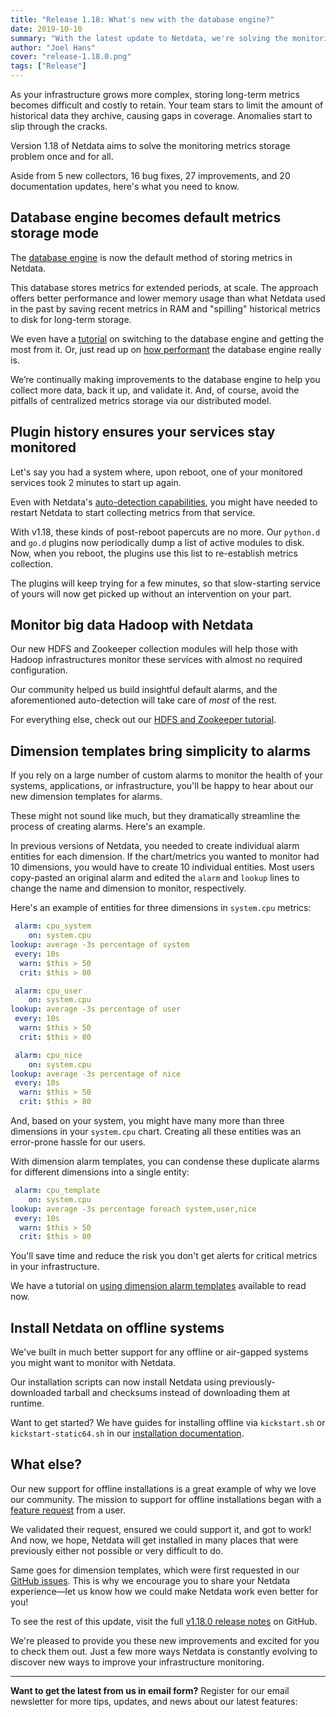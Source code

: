 ```yaml
---
title: "Release 1.18: What's new with the database engine?" 
date: 2019-10-10
summary: "With the latest update to Netdata, we're solving the monitoring metrics storage problem once and for all. Distributed metrics, smarter plugins, Hadoop monitoring, and offline installations." 
author: "Joel Hans" 
cover: "release-1.18.0.png" 
tags: ["Release"]
---
```


As your infrastructure grows more complex, storing long-term metrics becomes difficult and costly to retain. Your team
stars to limit the amount of historical data they archive, causing gaps in coverage. Anomalies start to slip through the
cracks.

Version 1.18 of Netdata aims to solve the monitoring metrics storage problem once and for all.

Aside from 5 new collectors, 16 bug fixes, 27 improvements, and 20 documentation updates, here's what you need to know.

<!--more-->

## Database engine becomes default metrics storage mode

The [database engine](https://docs.netdata.cloud/database/engine/) is now the default method of storing metrics in
Netdata. 

This database stores metrics for extended periods, at scale. The approach offers better performance and lower
memory usage than what Netdata used in the past by saving recent metrics in RAM and "spilling" historical metrics to
disk for long-term storage.

We even have a [tutorial](https://docs.netdata.cloud/docs/tutorials/longer-metrics-storage/) on switching to the
database engine and getting the most from it. Or, just read up on [how
performant](https://docs.netdata.cloud/database/engine/#evaluation) the database engine really is.

We’re continually making improvements to the database engine to help you collect more data, back it up, and validate it.
And, of course, avoid the pitfalls of centralized metrics storage via our distributed model.

## Plugin history ensures your services stay monitored

Let's say you had a system where, upon reboot, one of your monitored services took 2 minutes to start up again.

Even with Netdata's [auto-detection
capabilities](https://docs.netdata.cloud/docs/getting-started/#collect-data-from-more-sources), you might have needed to
restart Netdata to start collecting metrics from that service.

With v1.18, these kinds of post-reboot papercuts are no more. Our `python.d` and `go.d` plugins now periodically dump a
list of active modules to disk. Now, when you reboot, the plugins use this list to re-establish metrics collection.

The plugins will keep trying for a few minutes, so that slow-starting service of yours will now get picked up without an
intervention on your part.

## Monitor big data Hadoop with Netdata

Our new HDFS and Zookeeper collection modules will help those with Hadoop infrastructures monitor these services with
almost no required configuration. 

Our community helped us build insightful default alarms, and the aforementioned auto-detection will take care of _most_
of the rest.

For everything else, check out our [HDFS and Zookeeper
tutorial](https://docs.netdata.cloud/docs/tutorials/monitor-hadoop-cluster/).

## Dimension templates bring simplicity to alarms

If you rely on a large number of custom alarms to monitor the health of your systems, applications, or infrastructure,
you'll be happy to hear about our new dimension templates for alarms.

These might not sound like much, but they dramatically streamline the process of creating alarms. Here's an example.

In previous versions of Netdata, you needed to create individual alarm entities for each dimension. If the chart/metrics
you wanted to monitor had 10 dimensions, you would have to create 10 individual entities. Most users copy-pasted an
original alarm and edited the `alarm` and `lookup` lines to change the name and dimension to monitor, respectively.

Here's an example of entities for three dimensions in `system.cpu` metrics:

```yaml
 alarm: cpu_system
    on: system.cpu
lookup: average -3s percentage of system
 every: 10s
  warn: $this > 50
  crit: $this > 80

 alarm: cpu_user
    on: system.cpu
lookup: average -3s percentage of user
 every: 10s
  warn: $this > 50
  crit: $this > 80

 alarm: cpu_nice
    on: system.cpu
lookup: average -3s percentage of nice
 every: 10s
  warn: $this > 50
  crit: $this > 80
```

And, based on your system, you might have many more than three dimensions in your `system.cpu` chart. Creating all these
entities was an error-prone hassle for our users.

With dimension alarm templates, you can condense these duplicate alarms for different dimensions into a single entity:

```yaml
 alarm: cpu_template
    on: system.cpu
lookup: average -3s percentage foreach system,user,nice
 every: 10s
  warn: $this > 50
  crit: $this > 80
```

You'll save time and reduce the risk you don't get alerts for critical metrics in your infrastructure.

We have a tutorial on [using dimension alarm
templates](https://docs.netdata.cloud/docs/tutorials/dimension-alarm-templates/) available to read now.

## Install Netdata on offline systems

We've built in much better support for any offline or air-gapped systems you might want to monitor with Netdata.

Our installation scripts can now install Netdata using previously-downloaded tarball and checksums instead of downloading them at runtime.

Want to get started? We have guides for installing offline via `kickstart.sh` or `kickstart-static64.sh` in our [installation documentation](https://docs.netdata.cloud/packaging/installer/#offline-installations).

## What else?

Our new support for offline installations is a great example of why we love our community. The mission to support for
offline installations began with a [feature request](https://github.com/netdata/netdata/issues/6684) from a user. 

We validated their request, ensured we could support it, and got to work! And now, we hope, Netdata will get installed
in many places that were previously either not possible or very difficult to do.

Same goes for dimension templates, which were first requested in our [GitHub
issues](https://github.com/netdata/netdata/issues). This is why we encourage you to share your Netdata experience—let us
know how we could make Netdata work even better for you!

To see the rest of this update, visit the full [v1.18.0 release
notes](https://github.com/netdata/netdata/releases/tag/v1.18.0) on GitHub. 

We're pleased to provide you these new improvements and excited for you to check them out. Just a few more ways Netdata
is constantly evolving to discover new ways to improve your infrastructure monitoring.

---

**Want to get the latest from us in email form?** Register for our email newsletter for more tips, updates, and news
about our latest features:

<script charset="utf-8" type="text/javascript" src="//js.hsforms.net/forms/shell.js"></script>
<script>
  hbspt.forms.create({
    portalId: "4567453",
    formId: "6a20deb5-a1e6-4312-9c4d-f6862f947fe0"
});
</script>